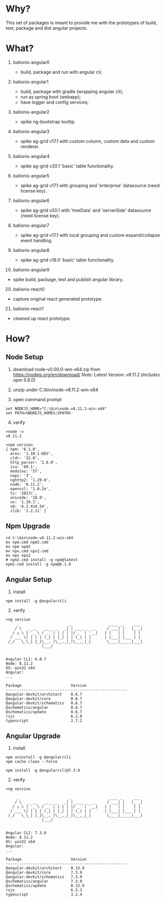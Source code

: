 # Why?

This set of packages is meant to provide me with the prototypes of build, test, package and dist angular projects.

# What?

1. balionis-angular0 
   - build, package and run with angular cli; 
   
2. balionis-angular1 
   - build, package with gradle (wrapping angular cli); 
   - run as spring boot (webapp); 
   - have logger and config services;

3. balionis-angular2
   - spike ng-bootstrap tooltip.
   
4. balionis-angular3
   - spike ag-grid v17.1 with custom column, custom data and custom renderer.
   
5. balionis-angular4
   - spike ag-grid v20.1 'basic' table functionality.

6. balionis-angular5
   - spike ag-grid v17.1 with grouping and 'enterprise' datasource (need license key).
   
7. balionis-angular6
   - spike ag-grid v20.1 with 'treeData' and 'serverSide' datasource (need license key).

8. balionis-angular7
   - spike ag-grid v17.1 with local grouping and custom expand/collapse event handling.

9. balionis-angular8
   - spike ag-grid v19.0 'basic' table functionality.

10. balionis-angular9
   - spike build, package, test and publish angular library.

20. balionis-react0
   - capture original react generated prototype.

21. balionis-react1
   - cleaned up react prototype.

# How?

## Node Setup 

1. download node-v0.00.0-win-x64.zip from https://nodejs.org/en/download/ 
_Note: Latest Version: v8.11.2 (includes npm 5.6.0)_

2. unzip under C:/bin/node-v8.11.2-win-x64

3. open command prompt
```
set NODEJS_HOME="C:\bin\node-v8.11.2-win-x64"
set PATH=%NODEJS_HOME%;%PATH%
```

4. verify
```
>node -v
v8.11.2

>npm version
{ npm: '6.1.0',
  ares: '1.10.1-DEV',
  cldr: '32.0',
  http_parser: '2.8.0',
  icu: '60.1',
  modules: '57',
  napi: '3',
  nghttp2: '1.29.0',
  node: '8.11.2',
  openssl: '1.0.2o',
  tz: '2017c',
  unicode: '10.0',
  uv: '1.19.1',
  v8: '6.2.414.54',
  zlib: '1.2.11' }
```

## Npm Upgrade

```
cd C:\bin\node-v8.11.2-win-x64 
mv npm.cmd npm2.cmd
mv npm npm2
mv npx.cmd npx2.cmd
mv npx npx2
# npm2.cmd install -g npm@latest
npm2.cmd install -g npm@6.1.0 
```

## Angular Setup 

1. install

```
npm install -g @angular/cli
```

2. verify

```
>ng version
     _                      _                 ____ _     ___
    / \   _ __   __ _ _   _| | __ _ _ __     / ___| |   |_ _|
   / △ \ | '_ \ / _` | | | | |/ _` | '__|   | |   | |    | |
  / ___ \| | | | (_| | |_| | | (_| | |      | |___| |___ | |
 /_/   \_\_| |_|\__, |\__,_|_|\__,_|_|       \____|_____|___|
                |___/


Angular CLI: 6.0.7
Node: 8.11.2
OS: win32 x64
Angular:
...

Package                      Version
------------------------------------------------------
@angular-devkit/architect    0.6.7
@angular-devkit/core         0.6.7
@angular-devkit/schematics   0.6.7
@schematics/angular          0.6.7
@schematics/update           0.6.7
rxjs                         6.2.0
typescript                   2.7.2
```

## Angular Upgrade

1. install

```
npm uninstall -g @angular/cli
npm cache clean --force
```

```
npm install -g @angular/cli@7.3.9
```

2. verify

```
>ng version

     _                      _                 ____ _     ___
    / \   _ __   __ _ _   _| | __ _ _ __     / ___| |   |_ _|
   / △ \ | '_ \ / _` | | | | |/ _` | '__|   | |   | |    | |
  / ___ \| | | | (_| | |_| | | (_| | |      | |___| |___ | |
 /_/   \_\_| |_|\__, |\__,_|_|\__,_|_|       \____|_____|___|
                |___/


Angular CLI: 7.3.9
Node: 8.11.2
OS: win32 x64
Angular:
...

Package                      Version
------------------------------------------------------
@angular-devkit/architect    0.13.9
@angular-devkit/core         7.3.9
@angular-devkit/schematics   7.3.9
@schematics/angular          7.3.9
@schematics/update           0.13.9
rxjs                         6.3.3
typescript                   3.2.4

```